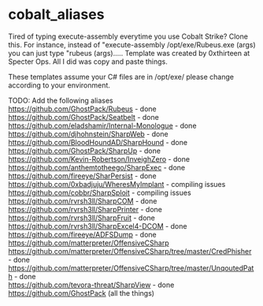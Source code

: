 # cobalt_aliases
Tired of typing execute-assembly everytime you use Cobalt Strike?  Clone this.  For instance, instead of "execute-assembly /opt/exe/Rubeus.exe (args) you can just type "rubeus (args)..... Template was created by 0xthirteen at Specter Ops.  All I did was copy and paste things.

These templates assume your C# files are in /opt/exe/ please change according to your environment.

TODO:
Add the following aliases <br>
https://github.com/GhostPack/Rubeus - done <br>
https://github.com/GhostPack/Seatbelt - done <br>
https://github.com/eladshamir/Internal-Monologue - done <br>
https://github.com/djhohnstein/SharpWeb - done <br>
https://github.com/BloodHoundAD/SharpHound - done <br>
https://github.com/GhostPack/SharpUp - done <br>
https://github.com/Kevin-Robertson/InveighZero - done <br>
https://github.com/anthemtotheego/SharpExec - done <br>
https://github.com/fireeye/SharPersist - done <br>
https://github.com/0xbadjuju/WheresMyImplant - compiling issues<br>
https://github.com/cobbr/SharpSploit - compiling issues <br>
https://github.com/rvrsh3ll/SharpCOM - done <br>
https://github.com/rvrsh3ll/SharpPrinter - done <br>
https://github.com/rvrsh3ll/SharpFruit - done <br>
https://github.com/rvrsh3ll/SharpExcel4-DCOM - done <br>
https://github.com/fireeye/ADFSDump - done <br>
https://github.com/matterpreter/OffensiveCSharp <br>
https://github.com/matterpreter/OffensiveCSharp/tree/master/CredPhisher - done <br>
https://github.com/matterpreter/OffensiveCSharp/tree/master/UnqoutedPath - done <br>
https://github.com/tevora-threat/SharpView - done <br>
https://github.com/GhostPack (all the things)
